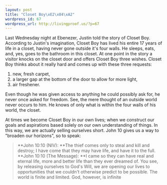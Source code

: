 ```yaml
--- 
layout: post
title: "Closet Boy\xE2\x84\xA2"
wordpress_id: 67
wordpress_url: http://livingproof.us/?p=67
---
```

Last Wednesday night at Ebenezer, Justin told the story of Closet Boy. According to Justin's imagination, Closet Boy has lived his entire 17 years of life in a closet, having never gone outside it's four walls. He sleeps, eats, and, yes, goes to the bathroom in this closet. At one point in the story a visitor knocks on the closet door and offers Closet Boy three wishes. Closet Boy thinks about it really hard and comes up with these three requests:

1.  new, fresh carpet,
2.  a larger gap at the bottom of the door to allow for more light,
3.  air freshener.

Even though he was given access to anything he could possibly ask for, he never once asked for freedom. See, the mere thought of an outside world never occurs to him. He knows of only what is within the four walls of his world, the closet.

At times we become Closet Boy in our own lives; when we construct our goals and aspirations based solely on our own understanding of things. In this way, we are actually selling ourselves short. John 10 gives us a way to "broaden our horizons", so to speak:

> **John 10:10 (NIV): **The thief comes only to steal and kill and destroy; I have come that they may have life, and have it to the full.
> **John 10:10 (The Message): **I came so they can have real and eternal life, more and better life than they ever dreamed of.
You see, by releasing ourselves to God's Will, we are opening our lives to opportunities that we couldn't otherwise predict to be possible. The world is finite and limited. God, however, is infinite

<!--more-->

<object classid="clsid:d27cdb6e-ae6d-11cf-96b8-444553540000" width="425" height="350" codebase="http://download.macromedia.com/pub/shockwave/cabs/flash/swflash.cab#version=6,0,40,0"><param name="src" value="http://www.youtube.com/v/MiwN_4noPLI" /><param name="align" value="top" /><embed type="application/x-shockwave-flash" width="425" height="350" src="http://www.youtube.com/v/MiwN_4noPLI" align="top"></embed></object>
